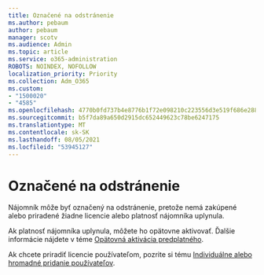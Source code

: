 ```yaml
---
title: Označené na odstránenie
ms.author: pebaum
author: pebaum
manager: scotv
ms.audience: Admin
ms.topic: article
ms.service: o365-administration
ROBOTS: NOINDEX, NOFOLLOW
localization_priority: Priority
ms.collection: Adm_O365
ms.custom:
- "1500020"
- "4585"
ms.openlocfilehash: 4770b0fd737b4e8776b1f72e098210c223556d3e519f686e2881fa94e84748d1
ms.sourcegitcommit: b5f7da89a650d2915dc652449623c78be6247175
ms.translationtype: MT
ms.contentlocale: sk-SK
ms.lasthandoff: 08/05/2021
ms.locfileid: "53945127"
---
```

# <a name="marked-for-removal"></a>Označené na odstránenie

Nájomník môže byť označený na odstránenie, pretože nemá zakúpené alebo priradené žiadne licencie alebo platnosť nájomníka uplynula. 

Ak platnosť nájomníka uplynula, môžete ho opätovne aktivovať. Ďalšie informácie nájdete v téme [Opätovná aktivácia predplatného](https://docs.microsoft.com/microsoft-365/commerce/subscriptions/reactivate-your-subscription?view=o365-worldwide).

Ak chcete priradiť licencie používateľom, pozrite si tému [Individuálne alebo hromadné pridanie používateľov](https://support.office.com/article/Assign-or-remove-licenses-for-Office-365-for-business-997596b5-4173-4627-b915-36abac6786dc).
